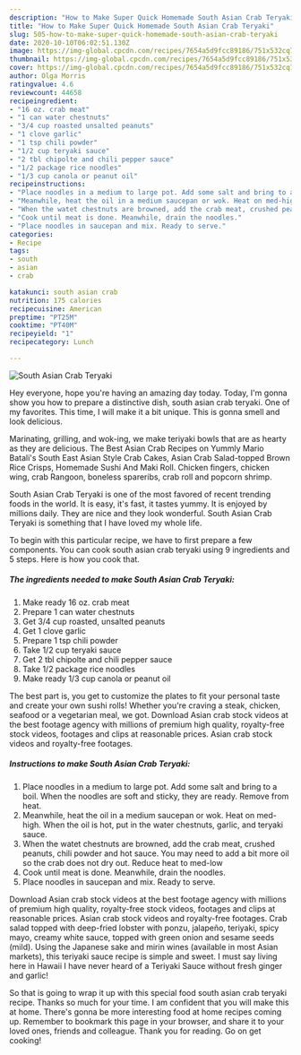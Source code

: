 ```yaml
---
description: "How to Make Super Quick Homemade South Asian Crab Teryaki"
title: "How to Make Super Quick Homemade South Asian Crab Teryaki"
slug: 505-how-to-make-super-quick-homemade-south-asian-crab-teryaki
date: 2020-10-10T06:02:51.130Z
image: https://img-global.cpcdn.com/recipes/7654a5d9fcc89186/751x532cq70/south-asian-crab-teryaki-recipe-main-photo.jpg
thumbnail: https://img-global.cpcdn.com/recipes/7654a5d9fcc89186/751x532cq70/south-asian-crab-teryaki-recipe-main-photo.jpg
cover: https://img-global.cpcdn.com/recipes/7654a5d9fcc89186/751x532cq70/south-asian-crab-teryaki-recipe-main-photo.jpg
author: Olga Morris
ratingvalue: 4.6
reviewcount: 44658
recipeingredient:
- "16 oz. crab meat"
- "1 can water chestnuts"
- "3/4 cup roasted unsalted peanuts"
- "1 clove garlic"
- "1 tsp chili powder"
- "1/2 cup teryaki sauce"
- "2 tbl chipolte and chili pepper sauce"
- "1/2 package rice noodles"
- "1/3 cup canola or peanut oil"
recipeinstructions:
- "Place noodles in a medium to large pot. Add some salt and bring to a boil. When the noodles are soft and sticky, they are ready. Remove from heat."
- "Meanwhile, heat the oil in a medium saucepan or wok. Heat on med-high. When the oil is hot, put in the water chestnuts, garlic, and teryaki sauce."
- "When the watet chestnuts are browned, add the crab meat, crushed peanuts, chili powder and hot sauce. You may need to add a bit more oil so the crab does not dry out. Reduce heat to med-low"
- "Cook until meat is done. Meanwhile, drain the noodles."
- "Place noodles in saucepan and mix. Ready to serve."
categories:
- Recipe
tags:
- south
- asian
- crab

katakunci: south asian crab 
nutrition: 175 calories
recipecuisine: American
preptime: "PT25M"
cooktime: "PT40M"
recipeyield: "1"
recipecategory: Lunch

---
```



![South Asian Crab Teryaki](https://img-global.cpcdn.com/recipes/7654a5d9fcc89186/751x532cq70/south-asian-crab-teryaki-recipe-main-photo.jpg)

Hey everyone, hope you're having an amazing day today. Today, I'm gonna show you how to prepare a distinctive dish, south asian crab teryaki. One of my favorites. This time, I will make it a bit unique. This is gonna smell and look delicious.

Marinating, grilling, and wok-ing, we make teriyaki bowls that are as hearty as they are delicious. The Best Asian Crab Recipes on Yummly Mario Batali&#39;s South East Asian Style Crab Cakes, Asian Crab Salad-topped Brown Rice Crisps, Homemade Sushi And Maki Roll. Chicken fingers, chicken wing, crab Rangoon, boneless spareribs, crab roll and popcorn shrimp.

South Asian Crab Teryaki is one of the most favored of recent trending foods in the world. It is easy, it's fast, it tastes yummy. It is enjoyed by millions daily. They are nice and they look wonderful. South Asian Crab Teryaki is something that I have loved my whole life.


To begin with this particular recipe, we have to first prepare a few components. You can cook south asian crab teryaki using 9 ingredients and 5 steps. Here is how you cook that.

<!--inarticleads1-->

##### The ingredients needed to make South Asian Crab Teryaki:

1. Make ready 16 oz. crab meat
1. Prepare 1 can water chestnuts
1. Get 3/4 cup roasted, unsalted peanuts
1. Get 1 clove garlic
1. Prepare 1 tsp chili powder
1. Take 1/2 cup teryaki sauce
1. Get 2 tbl chipolte and chili pepper sauce
1. Take 1/2 package rice noodles
1. Make ready 1/3 cup canola or peanut oil


The best part is, you get to customize the plates to fit your personal taste and create your own sushi rolls! Whether you&#39;re craving a steak, chicken, seafood or a vegetarian meal, we got. Download Asian crab stock videos at the best footage agency with millions of premium high quality, royalty-free stock videos, footages and clips at reasonable prices. Asian crab stock videos and royalty-free footages. 

<!--inarticleads2-->

##### Instructions to make South Asian Crab Teryaki:

1. Place noodles in a medium to large pot. Add some salt and bring to a boil. When the noodles are soft and sticky, they are ready. Remove from heat.
1. Meanwhile, heat the oil in a medium saucepan or wok. Heat on med-high. When the oil is hot, put in the water chestnuts, garlic, and teryaki sauce.
1. When the watet chestnuts are browned, add the crab meat, crushed peanuts, chili powder and hot sauce. You may need to add a bit more oil so the crab does not dry out. Reduce heat to med-low
1. Cook until meat is done. Meanwhile, drain the noodles.
1. Place noodles in saucepan and mix. Ready to serve.


Download Asian crab stock videos at the best footage agency with millions of premium high quality, royalty-free stock videos, footages and clips at reasonable prices. Asian crab stock videos and royalty-free footages. Crab salad topped with deep-fried lobster with ponzu, jalapeño, teriyaki, spicy mayo, creamy white sauce, topped with green onion and sesame seeds (mild). Using the Japanese sake and mirin wines (available in most Asian markets), this teriyaki sauce recipe is simple and sweet. I must say living here in Hawaii I have never heard of a Teriyaki Sauce without fresh ginger and garlic! 

So that is going to wrap it up with this special food south asian crab teryaki recipe. Thanks so much for your time. I am confident that you will make this at home. There's gonna be more interesting food at home recipes coming up. Remember to bookmark this page in your browser, and share it to your loved ones, friends and colleague. Thank you for reading. Go on get cooking!
